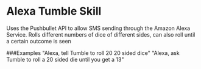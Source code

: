 # Alexa Tumble Skill
Uses the Pushbullet API to allow SMS sending through the Amazon Alexa Service.
Rolls different numbers of dice of different sides, can also roll until a certain outcome is seen

###Examples
  "Alexa, tell Tumble to roll 20 20 sided dice"
  "Alexa, ask Tumble to roll a 20 sided die until you get a 13"
